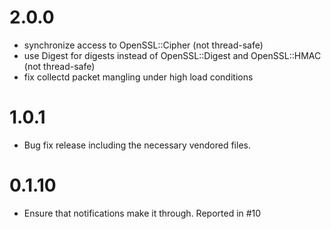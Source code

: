 # 2.0.0
  * synchronize access to OpenSSL::Cipher (not thread-safe)
  * use Digest for digests instead of OpenSSL::Digest and OpenSSL::HMAC (not thread-safe)
  * fix collectd packet mangling under high load conditions
# 1.0.1
  * Bug fix release including the necessary vendored files.
# 0.1.10
  * Ensure that notifications make it through.  Reported in #10

